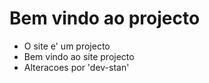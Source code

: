 # Bem vindo ao projecto
- O site e' um projecto
- Bem vindo ao site projecto
- Alteracoes por 'dev-stan'
